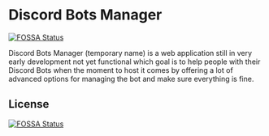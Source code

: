 # Discord Bots Manager
[![FOSSA Status](https://app.fossa.io/api/projects/git%2Bgithub.com%2FDiscordBotsManager%2FDiscordBotsManager.svg?type=shield)](https://app.fossa.io/projects/git%2Bgithub.com%2FDiscordBotsManager%2FDiscordBotsManager?ref=badge_shield)

Discord Bots Manager (temporary name) is a web application still in very early development not yet functional which goal is to help people
with their Discord Bots when the moment to host it comes by offering a lot of advanced options for managing the bot and make sure everything is fine.


## License
[![FOSSA Status](https://app.fossa.io/api/projects/git%2Bgithub.com%2FDiscordBotsManager%2FDiscordBotsManager.svg?type=large)](https://app.fossa.io/projects/git%2Bgithub.com%2FDiscordBotsManager%2FDiscordBotsManager?ref=badge_large)